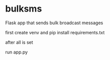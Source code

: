# bulksms

Flask app that sends bulk broadcast messages

first create venv and pip install requirements.txt

after all is set 

run app.py

